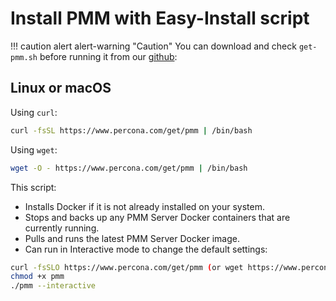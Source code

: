 # Install PMM with Easy-Install script

!!! caution alert alert-warning "Caution"
    You can download and check `get-pmm.sh` before running it from our [github]:

## Linux or macOS
Using `curl`:
```sh
curl -fsSL https://www.percona.com/get/pmm | /bin/bash
```

Using `wget`: 
```sh
wget -O - https://www.percona.com/get/pmm | /bin/bash
```

This script:

- Installs Docker if it is not already installed on your system.
- Stops and backs up any PMM Server Docker containers that are currently running.
- Pulls and runs the latest PMM Server Docker image.
- Can run in Interactive mode to change the default settings:
```sh
curl -fsSLO https://www.percona.com/get/pmm (or wget https://www.percona.com/get/pmm)
chmod +x pmm
./pmm --interactive
```


[github]: https://github.com/percona/pmm/blob/main/get-pmm.sh
